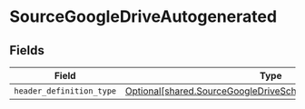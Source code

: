 # SourceGoogleDriveAutogenerated


## Fields

| Field                                                                                                                                | Type                                                                                                                                 | Required                                                                                                                             | Description                                                                                                                          |
| ------------------------------------------------------------------------------------------------------------------------------------ | ------------------------------------------------------------------------------------------------------------------------------------ | ------------------------------------------------------------------------------------------------------------------------------------ | ------------------------------------------------------------------------------------------------------------------------------------ |
| `header_definition_type`                                                                                                             | [Optional[shared.SourceGoogleDriveSchemasHeaderDefinitionType]](../../models/shared/sourcegoogledriveschemasheaderdefinitiontype.md) | :heavy_minus_sign:                                                                                                                   | N/A                                                                                                                                  |